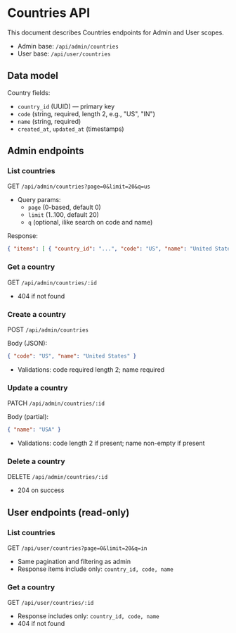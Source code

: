 # Countries API

This document describes Countries endpoints for Admin and User scopes.

- Admin base: `/api/admin/countries`
- User base: `/api/user/countries`

## Data model

Country fields:
- `country_id` (UUID) — primary key
- `code` (string, required, length 2, e.g., "US", "IN")
- `name` (string, required)
- `created_at`, `updated_at` (timestamps)

## Admin endpoints

### List countries
GET `/api/admin/countries?page=0&limit=20&q=us`

- Query params:
  - `page` (0-based, default 0)
  - `limit` (1..100, default 20)
  - `q` (optional, ilike search on code and name)

Response:
```json
{ "items": [ { "country_id": "...", "code": "US", "name": "United States" } ], "total": 1, "page": 0, "limit": 20 }
```

### Get a country
GET `/api/admin/countries/:id`

- 404 if not found

### Create a country
POST `/api/admin/countries`

Body (JSON):
```json
{ "code": "US", "name": "United States" }
```

- Validations: code required length 2; name required

### Update a country
PATCH `/api/admin/countries/:id`

Body (partial):
```json
{ "name": "USA" }
```

- Validations: code length 2 if present; name non-empty if present

### Delete a country
DELETE `/api/admin/countries/:id`

- 204 on success

## User endpoints (read-only)

### List countries
GET `/api/user/countries?page=0&limit=20&q=in`

- Same pagination and filtering as admin
- Response items include only: `country_id, code, name`

### Get a country
GET `/api/user/countries/:id`

- Response includes only: `country_id, code, name`
- 404 if not found
